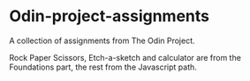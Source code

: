 # Odin-project-assignments

A collection of assignments from The Odin Project.

Rock Paper Scissors, Etch-a-sketch and calculator are from the Foundations part, the rest from the Javascript path.
